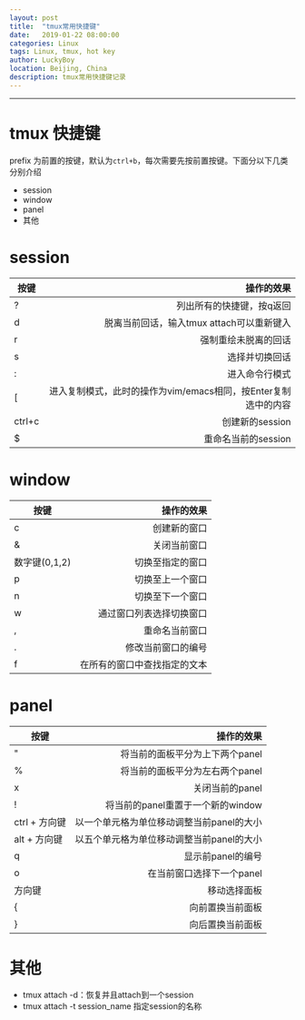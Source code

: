 ```yaml
---
layout: post
title:  "tmux常用快捷键"
date:   2019-01-22 08:00:00
categories: Linux
tags: Linux, tmux, hot key
author: LuckyBoy
location: Beijing, China
description: tmux常用快捷键记录
---
```

---

# tmux 快捷键

prefix 为前置的按键，默认为`ctrl+b`，每次需要先按前置按键。下面分以下几类分别介绍

* session
* window
* panel
* 其他

# session

| 按键   |                                                     操作的效果 |
|--------|---------------------------------------------------------------:|
| ?      |                                      列出所有的快捷键，按q返回 |
| d      |                      脱离当前回话，输入tmux attach可以重新键入 |
| r      |                                           强制重绘未脱离的回话 |
| s      |                                                 选择并切换回话 |
| :      |                                                 进入命令行模式 |
| [      | 进入复制模式，此时的操作为vim/emacs相同，按Enter复制选中的内容 |
| ctrl+c |                                                创建新的session |
| $      |                                            重命名当前的session |

# window

| 按键          |                   操作的效果 |
|---------------|-----------------------------:|
| c             |                 创建新的窗口 |
| &             |                 关闭当前窗口 |
| 数字键(0,1,2) |             切换至指定的窗口 |
| p             |             切换至上一个窗口 |
| n             |             切换至下一个窗口 |
| w             |     通过窗口列表选择切换窗口 |
| ,             |               重命名当前窗口 |
| .             |           修改当前窗口的编号 |
| f             | 在所有的窗口中查找指定的文本 |

# panel

| 按键          |                                操作的效果 |
|---------------|------------------------------------------:|
| "             |           将当前的面板平分为上下两个panel |
| %             |           将当前的面板平分为左右两个panel |
| x             |                           关闭当前的panel |
| !             |         将当前的panel重置于一个新的window |
| ctrl + 方向键 | 以一个单元格为单位移动调整当前panel的大小 |
| alt + 方向键  | 以五个单元格为单位移动调整当前panel的大小 |
| q             |                         显示前panel的编号 |
| o             |                 在当前窗口选择下一个panel |
| 方向键        |                              移动选择面板 |
| {             |                          向前置换当前面板 |
| }             |                          向后置换当前面板 |

# 其他

* tmux attach -d：恢复并且attach到一个session
* tmux attach -t session_name 指定session的名称